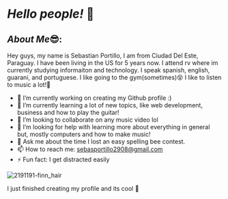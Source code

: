 # *Hello people!* 👋
 

## *About Me*:sunglasses::
Hey guys, my name is Sebastian Portillo, I am from Ciudad Del Este, Paraguay. I have been living in the US for 5 years now. I attend rv where im currently studying informaiton and technology. I speak spanish, english, guarani, and portuguese. I like going to the gym(sometimes):dizzy_face: I like to listen to music a lot!:musical_note:


- 🔭 I’m currently working on creating my Github profile :)
- 🌱 I’m currently learning a lot of new topics, like web development, business and how to play the guitar!
- 👯 I’m looking to collaborate on any music video lol
- 🤔 I’m looking for help with learning more about everything in general but, mostly computers and how to make music!
- 💬 Ask me about the time I lost an easy spelling bee contest.
- 📫 How to reach me: sebasportillo2908@gmail.com
- ⚡ Fun fact: I get distracted easily

![2191191-finn_hair](https://user-images.githubusercontent.com/112888885/189556158-6d44bf67-2d67-4b16-8e59-210730c30ceb.jpg)

 I just finished creating my profile and its cool :penguin:
